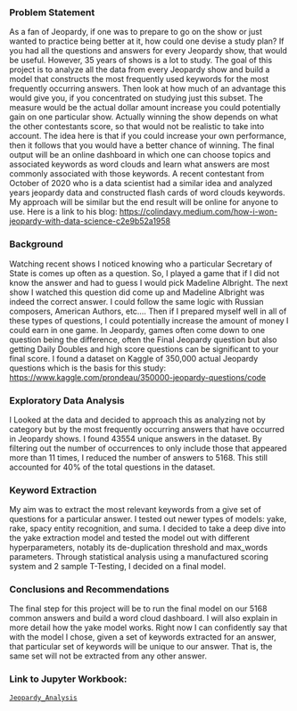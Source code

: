 ### Problem Statement

As a fan of Jeopardy, if one was to prepare to go on the show or just wanted to practice being better at it, how could one devise a study plan?
If you had all the questions and answers for every Jeopardy show, that would be useful. However, 35 years of shows is a lot to study. The goal of this project is to analyze all the data from every Jeopardy show and build a model that constructs the most frequently used keywords for the most frequently occurring answers. Then look at how much of an advantage this would give you, if you concentrated on studying just this subset.
The measure would be the actual dollar amount increase you could potentially gain on one particular show. Actually winning the show depends on what the other contestants score, so that would not be realistic to take into account. The idea here is that if you could increase your own performance, then it follows that you would have a better chance of winning.
The final output will be an online dashboard in which one can choose topics and associated keywords as word clouds and learn what answers are most commonly associated with those keywords.
A recent contestant from October of 2020 who is a data scientist had a similar idea and analyzed years jeopardy data and constructed flash cards of word clouds keywords. My approach will be similar but the end result will be online for anyone to use. Here is a link to his blog: https://colindavy.medium.com/how-i-won-jeopardy-with-data-science-c2e9b52a1958


### Background

Watching recent shows I noticed knowing who a particular Secretary of State is comes up often as a question. So, I played a game that if I did not know the answer and had to guess I would pick Madeline Albright. The next show I watched this question did come up and Madeline Albright was indeed the correct answer. I could follow the same logic with Russian composers, American Authors, etc.… Then if I prepared myself well in all of these types of questions, I could potentially increase the amount of money I could earn in one game.
In Jeopardy, games often come down to one question being the difference, often the Final Jeopardy question but also getting Daily Doubles and high score questions can be significant to your final score.
I found a dataset on Kaggle of 350,000 actual Jeopardy questions which is the basis for this study: https://www.kaggle.com/prondeau/350000-jeopardy-questions/code


### Exploratory Data Analysis

I Looked at the data and decided to approach this as analyzing not by category but by the most frequently occurring answers that have occurred in Jeopardy shows.
I found 43554 unique answers in the dataset.  By filtering out the number of occurrences to only include those that appeared more than 11 times, I reduced
the number of answers to 5168.  This still accounted for 40% of the total questions in the dataset.

### Keyword Extraction

My aim was to extract the most relevant keywords from a give set of questions for a particular answer.  I tested out newer types of models: yake, rake,
spacy entity recognition, and suma. I decided to take a deep dive into the yake extraction model and tested the model out with different hyperparameters,
notably its de-duplication threshold and max_words parameters.  Through statistical analysis using a manufactured scoring system and 2 sample T-Testing, I decided on a
final model.

### Conclusions and Recommendations

The final step for this project will be to run the final model on our 5168 common answers and build a word cloud dashboard.
I will also explain in more detail how the yake model works.
Right now I can confidently say that with the model I chose, given a set of keywords extracted for an answer, that particular set of keywords will be unique to our answer.
That is, the same set will not be extracted from any other answer.

### Link to Jupyter Workbook:

 [`Jeopardy_Analysis`](./Jeopardy.ipynb)
